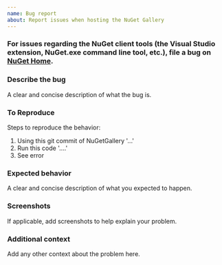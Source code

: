 ```yaml
---
name: Bug report
about: Report issues when hosting the NuGet Gallery
---
```


### For issues regarding the NuGet client tools (the Visual Studio extension, NuGet.exe command line tool, etc.), file a bug on [NuGet Home](https://github.com/nuget/home/issues).

### Describe the bug
A clear and concise description of what the bug is.

### To Reproduce
Steps to reproduce the behavior:
1. Using this git commit of NuGetGallery '...'
2. Run this code '....'
3. See error

### Expected behavior
A clear and concise description of what you expected to happen.

### Screenshots
If applicable, add screenshots to help explain your problem.

### Additional context
Add any other context about the problem here.